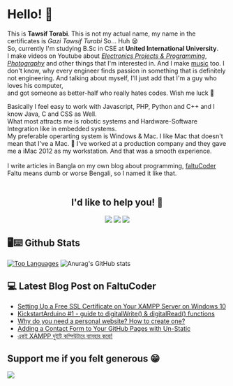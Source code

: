 # Hello! 👋
This is **Tawsif Torabi**. This is not my actual name, my name in the certificates is *Gazi Tawsif Turabi* So... Huh 😪
</br>
So, currently I'm studying B.Sc in CSE at **United International University**.  
I make videos on Youtube about *[Electronics Projects & Programming](https://www.youtube.com/c/AmazingVangari/)*, *[Photography](https://www.youtube.com/c/TawsifTorabi/)* and other things that I'm interested in. And I make [music](https://soundcloud.com/tawsiftorabi/tracks) too.
I don't know, why every engineer finds passion in something that is definitely not engineering.
And talking about myself, I'll just add that I'm a guy who loves his computer,  
and got someone as better-half who really hates codes. Wish me luck 🤞

Basically I feel easy to work with Javascript, PHP, Python and C++ and I know Java, C and CSS as Well. </br>
What most attracts me is robotic systems and Hardware-Software Integration like in embedded systems.
</br>
My preferable operarting system is Windows & Mac. I like Mac that doesn't mean that I've a Mac. 🙂 I've worked at a production company and they gave me a iMac 2012 as my workstation. And that was a smooth experience.
</br>
</br>
I write articles in Bangla on my own blog about programming, [faltuCoder](https://faltucoder.blogspot.com/) Faltu means dumb or worse Bengali, so I named it like that.
</br>
</br>

<h2 align="center">I'd like to help you! 🧐</h2>
<div align="center">
  <a align="center" href="https://facebook.com/tawsiftorabi"><img src="https://img.shields.io/badge/facebook-%2320A1F1.svg?&style=for-the-badge&logo=facebook&logoColor=white"/></a>
  <a align="center" href="https://www.linkedin.com/in/tawsiftorabi/"><img src="https://img.shields.io/badge/linkedin-%230077B5.svg?&style=for-the-badge&logo=linkedin&logoColor=white"/></a>
  <a align="center" href="https://twitter.com/tawsiftorabi/"><img src="https://img.shields.io/badge/twitter-%2320A1F1.svg?&style=for-the-badge&logo=twitter&logoColor=white"/></a>
</div>


## 🖥⌨ Github Stats
[![Top Languages](https://github-readme-stats.vercel.app/api/top-langs/?username=TawsifTorabi&layout=compact&theme=transparent)](https://github.com/anuraghazra/github-readme-stats)
![Anurag's GitHub stats](https://github-readme-stats.vercel.app/api?username=TawsifTorabi&show_icons=true&theme=transparent&layout=compact)


## 💻 Latest Blog Post on FaltuCoder
<!-- BLOG-POST-LIST:START -->
- [Setting Up a Free SSL Certificate on Your XAMPP Server on Windows 10](https://faltucoder.blogspot.com/2024/08/set-up-free-ssl-certificate-on-your.html)
- [KickstartArduino #1 - guide to digitalWrite&lpar;&rpar; &amp; digitalRead&lpar;&rpar; functions](https://faltucoder.blogspot.com/2024/04/kickstartarduino-1-guide-to.html)
- [Why do you need a personal website? How to create one?](https://faltucoder.blogspot.com/2023/05/why-do-you-need-personal-website-how-to.html)
- [Adding a Contact Form to Your GitHub Pages with Un-Static](https://faltucoder.blogspot.com/2023/05/adding-contact-form-to-your-github.html)
- [একই XAMPP দুইটি কম্পিউটারে ব্যাবহার করো!](https://faltucoder.blogspot.com/2023/02/xampp.html)
<!-- BLOG-POST-LIST:END -->

## Support me if you felt generous 😁
<a align="center" href="https://www.buymeacoffee.com/tawsiftorabi"><img src="https://img.buymeacoffee.com/button-api/?text=Buy me a coffee&emoji=&slug=tawsiftorabi&button_colour=FFDD00&font_colour=000000&font_family=Cookie&outline_colour=000000&coffee_colour=ffffff"/></a>
